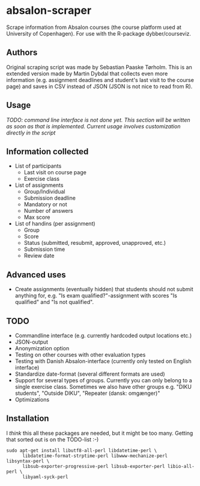 absalon-scraper
===============
Scrape information from Absalon courses (the course platform used at
University of Copenhagen). For use with the R-package
dybber/courseviz.

Authors
-------
Original scraping script was made by Sebastian Paaske Tørholm. This is
an extended version made by Martin Dybdal that collects even more
information (e.g. assignment deadlines and student's last visit to the
course page) and saves in CSV instead of JSON (JSON is not nice to
read from R).

Usage
-----
*TODO: command line interface is not done yet. This section will be
written as soon as that is implemented. Current usage involves
customization directly in the script*

Information collected
---------------------
 * List of participants
    - Last visit on course page
    - Exercise class
 * List of assignments
    - Group/Individual
    - Submission deadline
    - Mandatory or not
    - Number of answers
    - Max score
 * List of handins (per assignment)
    - Group
    - Score
    - Status (submitted, resubmit, approved, unapproved, etc.)
    - Submission time
    - Review date

Advanced uses
-------------
 * Create assignments (eventually hidden) that students should not
   submit anything for, e.g. "Is exam qualified?"-assignment with
   scores "Is qualified" and "Is not qualified".

TODO
----
 * Commandline interface (e.g. currently hardcoded output locations etc.)
 * JSON-output
 * Anonymization option
 * Testing on other courses with other evaluation types
 * Testing with Danish Absalon-interface (currently only tested on
   English interface)
 * Standardize date-format (several different formats are used)
 * Support for several types of groups. Currently you can only belong
   to a single exercise class. Sometimes we also have other groups
   e.g. "DIKU students", "Outside DIKU", "Repeater (dansk: omgænger)"
 * Optimizations

Installation
------------
I *think* this all these packages are needed, but it might be too
many. Getting that sorted out is on the TODO-list :-)

```
sudo apt-get install libutf8-all-perl libdatetime-perl \
      libdatetime-format-strptime-perl libwww-mechanize-perl libsyntax-perl \
      libsub-exporter-progressive-perl libsub-exporter-perl libio-all-perl \
      libyaml-syck-perl
```
